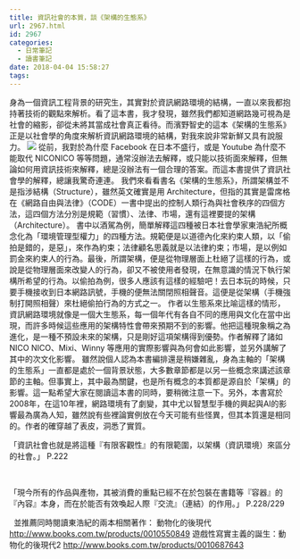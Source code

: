 ```yaml
---
title: 資訊社會的本質，談《架構的生態系》
url: 2967.html
id: 2967
categories:
  - 日常筆記
  - 讀書筆記
date: 2018-04-04 15:58:27
tags:
---
```


身為一個資訊工程背景的研究生，其實對於資訊網路環境的結構，一直以來我都抱持著技術的觀點來解析。看了這本書，我才發現，雖然我們都知道網路幾可視為是社會的縮影，卻從未將其當成社會真正看待。而濱野智史的這本《架構的生態系》正是以社會學的角度來解析資訊網路環境的結構，對我來說非常新鮮又具有說服力。 ![](./images/2018/04/showLargeImage.jpg) 從前，我對於為什麼 Facebook 在日本不盛行，或是 Youtube 為什麼不能取代 NICONICO 等等問題，通常沒辦法去解釋，或只能以技術面來解釋，但無論如何用資訊技術來解釋，總是沒辦法有一個合理的答案。而這本書提供了資訊社會學的解釋，總讓我驚奇連連。 我們來看看書名《架構的生態系》，所謂架構並不是指涉結構（Structure），雖然英文確實是用 Architecture，但指的其實是雷席格在《網路自由與法律》（CODE）一書中提出的控制人類行為與社會秩序的四個方法，這四個方法分別是規範（習慣）、法律、市場，還有這裡要提的架構（Architecture）。 書中以酒駕為例，簡單解釋這四種被日本社會學家東浩紀所概念化為「環境管理型權力」的四種方法。規範便是以道德內化來約束人類，以「偷拍是錯的，是惡」，來作為約束；法律顧名思義就是以法律約束；市場，是以例如罰金來約束人的行為。最後，所謂架構，便是從物理層面上杜絕了這樣的行為，或說是從物理層面來改變人的行為，卻又不被使用者發現，在無意識的情況下執行架構所希望的行為。以偷拍為例，很多人應該有這樣的經驗吧！去日本玩的時候，只要手機接收到日本網路訊號，手機的便無法關閉照相聲音。這便是從架構（手機強制打開照相聲）來杜絕偷拍行為的方式之一。 作者以生態系來比喻這樣的情形，資訊網路環境就像是一個大生態系，每一個年代有各自不同的應用與文化在當中出現，而許多時候這些應用的架構特性會帶來預期不到的影響。他把這種現象稱之為進化，是一種不預設未來的架構，只是剛好這項架構得到優勢。作者解釋了諸如 NICO NICO、Mixi、Winny 等應用的實際影響與為何會如此影響，並另外講解了其中的次文化影響。 雖然說個人認為本書編排還是稍嫌雜亂，身為主軸的「架構的生態系」一直都是處於一個背景狀態，大多數章節都是以另一些概念來講述該章節的主軸。但事實上，其中最為關鍵，也是所有概念的本質都是源自於「架構」的影響。這一點希望大家在閱讀這本書的同時，要稍微注意一下。另外，本書寫於2008年，在這10年裡，網路環境有了劇變，其中尤以智慧型手機的興起與AI的影響最為廣為人知，雖然說有些裡論實例放在今天可能有些怪異，但其本質還是相同的。作者的確穿越了表皮，洞悉了實質。

「資訊社會也就是將這種『有限客觀性』的有限範圍，以架構（資訊環境）來區分的社會。」 P.222

 

「現今所有的作品與產物，其被消費的重點已經不在於包裝在書籍等『容器』的『內容』本身，而在於能否有效喚起人際『交流』（連結）的作用。」 P.228/229

  並推薦同時閱讀東浩紀的兩本相關著作： 動物化的後現代 http://www.books.com.tw/products/0010550849 遊戲性寫實主義的誕生：動物化的後現代2 http://www.books.com.tw/products/0010687643